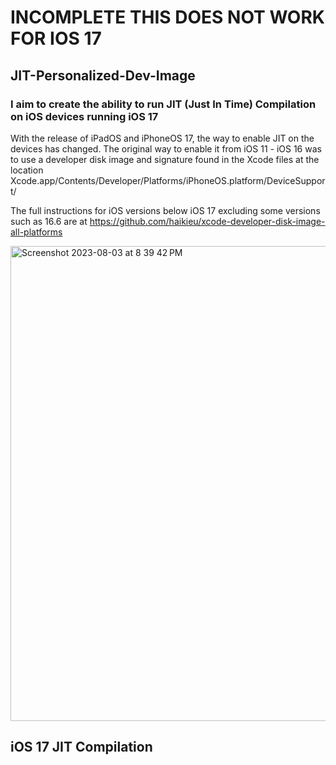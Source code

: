 # INCOMPLETE THIS DOES NOT WORK FOR IOS 17
## JIT-Personalized-Dev-Image

### I aim to create the ability to run JIT (Just In Time) Compilation on iOS devices running iOS 17

With the release of iPadOS and iPhoneOS 17, the way to enable JIT on the devices has changed. The original way to enable it from iOS 11 - iOS 16 was to use a developer disk image and signature found in the Xcode files at the location Xcode.app/Contents/Developer/Platforms/iPhoneOS.platform/DeviceSupport/

The full instructions for iOS versions below iOS 17 excluding some versions such as 16.6 are at https://github.com/haikieu/xcode-developer-disk-image-all-platforms

<img width="760" alt="Screenshot 2023-08-03 at 8 39 42 PM" src="https://github.com/loyahdev/jit-personalized-dev-image/assets/68242406/4caf26aa-6bcc-4708-87be-47c155427f8c">

## iOS 17 JIT Compilation

